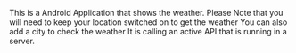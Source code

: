 This is a Android Application that shows the weather. Please Note that you will need to keep your location switched on to get the weather
You can also add a city to check the weather 
It is calling an active API that is running in a server.
